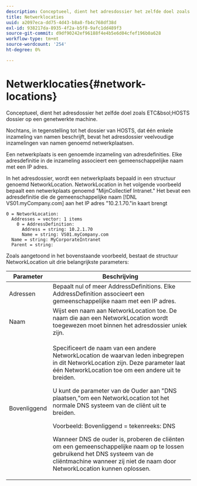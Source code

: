 ```yaml
---
description: Conceptueel, dient het adresdossier het zelfde doel zoals ETC&bsol;HOSTS dossier op een genetwerkte machine.
title: Netwerklocaties
uuid: a2097eca-dd75-4d43-b8a8-fb4c768df38d
exl-id: 938217da-8935-4f2a-b5f8-9afc1dd489f3
source-git-commit: d9df90242ef96188f4e4b5e6d04cfef196b0a628
workflow-type: tm+mt
source-wordcount: '254'
ht-degree: 0%

---
```


# Netwerklocaties{#network-locations}

Conceptueel, dient het adresdossier het zelfde doel zoals ETC&amp;bsol;HOSTS dossier op een genetwerkte machine.

Nochtans, in tegenstelling tot het dossier van HOSTS, dat één enkele inzameling van namen beschrijft, bevat het adresdossier veelvoudige inzamelingen van namen genoemd netwerkplaatsen.

Een netwerkplaats is een genoemde inzameling van adresdefinities. Elke adresdefinitie in de inzameling associeert een gemeenschappelijke naam met een IP adres.

In het adresdossier, wordt een netwerkplaats bepaald in een structuur genoemd NetworkLocation. NetworkLocation in het volgende voorbeeld bepaalt een netwerkplaats genoemd &quot;MijnCollectief Intranet.&quot; Het bevat een adresdefinitie die de gemeenschappelijke naam [!DNL VS01.myCompany.com] aan het IP adres &quot;10.2.1.70.&quot;in kaart brengt

```
0 = NetworkLocation: 
  Addresses = vector: 1 items
    0 = AddressDefinition: 
      Address = string: 10.2.1.70
      Name = string: VS01.myCompany.com
  Name = string: MyCorporateIntranet
  Parent = string: 
```

Zoals aangetoond in het bovenstaande voorbeeld, bestaat de structuur NetworkLocation uit drie belangrijkste parameters:

<table id="table_9142A0EFA15E4C37975E7ACE234F6FDD"> 
 <thead> 
  <tr> 
   <th colname="col1" class="entry"> Parameter </th> 
   <th colname="col2" class="entry"> Beschrijving </th> 
  </tr> 
 </thead>
 <tbody> 
  <tr> 
   <td colname="col1"> Adressen </td> 
   <td colname="col2"> Bepaalt nul of meer AddressDefinitions. Elke AddressDefinition associeert een gemeenschappelijke naam met een IP adres. </td> 
  </tr> 
  <tr> 
   <td colname="col1"> Naam </td> 
   <td colname="col2"> Wijst een naam aan NetworkLocation toe. De naam die aan een NetworkLocation wordt toegewezen moet binnen het adresdossier uniek zijn. </td> 
  </tr> 
  <tr> 
   <td colname="col1"> Bovenliggend </td> 
   <td colname="col2"> <p>Specificeert de naam van een andere NetworkLocation de waarvan leden inbegrepen in dit NetworkLocation zijn. Deze parameter laat één NetworkLocation toe om een andere uit te breiden. </p> <p>U kunt de parameter van de Ouder aan "DNS plaatsen,"om een NetworkLocation tot het normale DNS systeem van de cliënt uit te breiden. </p> <p>Voorbeeld: Bovenliggend = tekenreeks: DNS </p> <p>Wanneer DNS de ouder is, proberen de cliënten om een gemeenschappelijke naam op te lossen gebruikend het DNS systeem van de cliëntmachine wanneer zij niet de naam door NetworkLocation kunnen oplossen. </p> </td> 
  </tr> 
 </tbody> 
</table>
